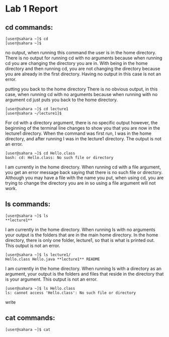 # Lab 1 Report

## cd commands:
```
[user@sahara ~]$ cd
[user@sahara ~]$
```
no output, when running this command the user is in the home directory.
There is no output for running cd with no arguments because when running cd you are changing the directory you are in.
With being in the home directory and then running cd, you are not changing the directory because you are already in the first directory.
Having no output in this case is not an error.

putting you back to the home directory
There is no obvious output, in this case, when running cd with no arguments because when running with no argument cd just puts you back to the home directory.

```
[user@sahara ~]$ cd lecture1
[user@sahara ~/lecture1]$
```
For cd with a directory argument, there is no specific output however, the beginning of the terminal line changes to show you that you are
now in the lecture1 directory. When the command was first run, I was in the home directory, and after running I was in the lecture1 directory.
The output is not an error.

```
[user@sahara ~]$ cd Hello.class
bash: cd: Hello.class: No such file or directory
```
I am currently in the home directory. When running cd with a file argument, you get an error message back saying that there is no such 
file or directory. Although you may have a file with the name you put, when using cd, you are trying to change the directory you
are in so using a file argument will not work.

## ls commands:
```
[user@sahara ~]$ ls
**lecture1**
```
I am currently in the home directory. When running ls with no arguments your output is the folders that are in the main home directory.
In the home directory, there is only one folder, lecture1, so that is what is printed out. This output is not an error.

```
[user@sahara ~]$ ls lecture1/
Hello.class Hello.java **lecture1** README
```
I am currently in the home directory. When running ls with a directory as an argument, your output is the folders and files that reside
in the directory that is your argument. This output is not an error.

```
[user@sahara ~]$ ls Hello.class
ls: cannot access 'Hello.class': No such file or directory
```
write

## cat commands:
```
[user@sahara ~]$ cat


